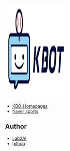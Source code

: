 #  <img src="./img/logo.png" width="200" height="300">

- [KBO_Homepages](https://www.koreabaseball.com/Futures/KBot/List.aspx)
- [Naver sports](https://sports.news.naver.com/kbaseball/club/postList.nhn?expertId=515&page=2)

## Author

  - [Lab2AI](https://lab2ai.com)
  - [github](https://github.com/lab2ai.com)
